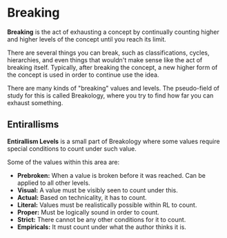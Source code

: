 # Breaking

**Breaking** is the act of exhausting a concept by continually counting higher and higher levels of the concept until you reach its limit.

There are several things you can break, such as classifications, cycles, hierarchies, and even things that wouldn't make sense like the act of breaking itself. Typically, after breaking the concept, a new higher form of the concept is used in order to continue use the idea.

There are many kinds of "breaking" values and levels. The pseudo-field of study for this is called Breakology, where you try to find how far you can exhaust something.

## Entirallisms

**Entirallism Levels** is a small part of Breakology where some values require special conditions to count under such value.

Some of the values within this area are:

- **Prebroken:** When a value is broken before it was reached. Can be applied to all other levels.
- **Visual:** A value must be visibly seen to count under this.
- **Actual:** Based on technicality, it has to count.
- **Literal:** Values must be realistically possible within RL to count.
- **Proper:** Must be logically sound in order to count.
- **Strict:** There cannot be any other conditions for it to count.
- **Empiricals:** It must count under what the author thinks it is.
